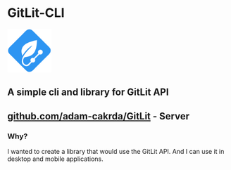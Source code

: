 # GitLit-CLI
<img src="https://raw.githubusercontent.com/adam-cakrda/GitLit/refs/heads/master/public/gitlit.svg" alt="GitLit Logo" width="100">

A simple cli and library for GitLit API
---
[github.com/adam-cakrda/GitLit](https://github.com/adam-cakrda/GitLit) - Server
---

### Why?
I wanted to create a library that would use the GitLit API. And I can use it in desktop and mobile applications.
